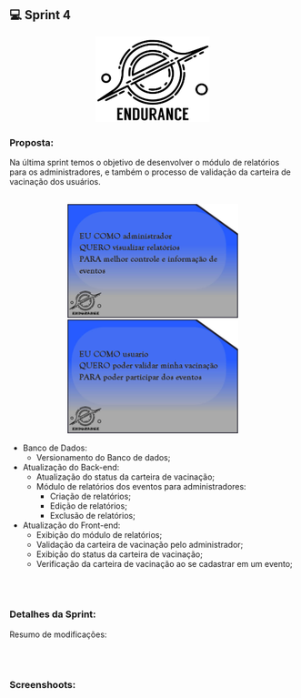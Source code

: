 ## 💻 Sprint 4

<p align="center"> <img src="https://github.com/MaXximiles/API-4SEM/blob/main/Documenta%C3%A7%C3%A3o/logo%20com%20nome.png"height=150 width=200> </p> 


### Proposta:
Na última sprint temos o objetivo de desenvolver o módulo de relatórios para os administradores, e também o processo de validação da carteira de vacinação dos usuários.

<p align=center> 
</br><img src="https://raw.githubusercontent.com/MaXximiles/API-4SEM/main/Documenta%C3%A7%C3%A3o/User%20Story%20Cards/story%20card%206.jpg?raw=true" width=300 height=200>
<img src="https://raw.githubusercontent.com/MaXximiles/API-4SEM/main/Documenta%C3%A7%C3%A3o/User%20Story%20Cards/story%20card%207.jpg?raw=true" width=300 height=200>

- Banco de Dados:
  - Versionamento do Banco de dados; 
- Atualização do Back-end:
  - Atualização do status da carteira de vacinação;
  - Módulo de relatórios dos eventos para administradores:
    - Criação de relatórios;
    - Edição de relatórios;
    - Exclusão de relatórios;
- Atualização do Front-end:
  - Exibição do módulo de relatórios;
  - Validação da carteira de vacinação pelo administrador;
  - Exibição do status da carteira de vacinação;
  - Verificação da carteira de vacinação ao se cadastrar em um evento;

</p></br><h1></h1>


### Detalhes da Sprint:

Resumo de modificações:


  


</p></br><h1></h1>

### Screenshoots:


</p></br><h1></h1>












